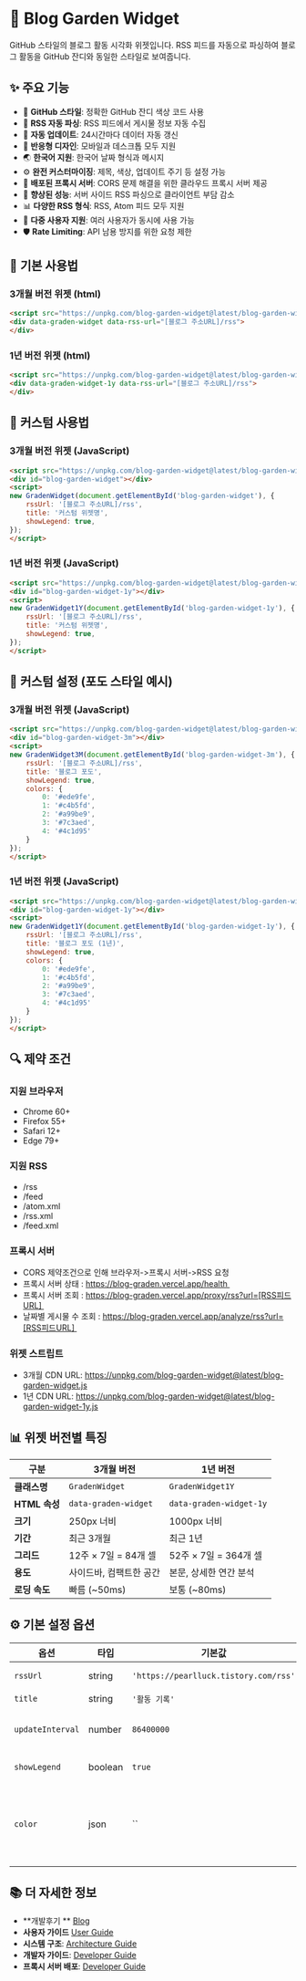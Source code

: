 # 🎯 Blog Garden Widget

GitHub 스타일의 블로그 활동 시각화 위젯입니다. RSS 피드를 자동으로 파싱하여 블로그 활동을 GitHub 잔디와 동일한 스타일로 보여줍니다.

## ✨ 주요 기능

- 🎨 **GitHub 스타일**: 정확한 GitHub 잔디 색상 코드 사용
- 📡 **RSS 자동 파싱**: RSS 피드에서 게시물 정보 자동 수집
- 🔄 **자동 업데이트**: 24시간마다 데이터 자동 갱신
- 📱 **반응형 디자인**: 모바일과 데스크톱 모두 지원
- 🌏 **한국어 지원**: 한국어 날짜 형식과 메시지
- ⚙️ **완전 커스터마이징**: 제목, 색상, 업데이트 주기 등 설정 가능
- 🚀 **배포된 프록시 서버**: CORS 문제 해결을 위한 클라우드 프록시 서버 제공
- 🔧 **향상된 성능**: 서버 사이드 RSS 파싱으로 클라이언트 부담 감소
- 📊 **다양한 RSS 형식**: RSS, Atom 피드 모두 지원
- 👥 **다중 사용자 지원**: 여러 사용자가 동시에 사용 가능
- 🛡️ **Rate Limiting**: API 남용 방지를 위한 요청 제한

## 📖 기본 사용법
<!-- 티스토리 관리자 → 꾸미기 → 사이드바 → HTML 위젯 -->
### 3개월 버전 위젯 (html)
```html
<script src="https://unpkg.com/blog-garden-widget@latest/blog-garden-widget.js"></script>
<div data-graden-widget data-rss-url="[블로그 주소URL]/rss">
</div>
```

### 1년 버전 위젯 (html)
```html
<script src="https://unpkg.com/blog-garden-widget@latest/blog-garden-widget-1y.js"></script>
<div data-graden-widget-1y data-rss-url="[블로그 주소URL]/rss">
</div>
```
## 🎨 커스텀 사용법
<!-- 티스토리 관리자 → 꾸미기 → HTML 편집 -->
### 3개월 버전 위젯 (JavaScript)
```html
<script src="https://unpkg.com/blog-garden-widget@latest/blog-garden-widget.js"></script>
<div id="blog-garden-widget"></div>
<script>
new GradenWidget(document.getElementById('blog-garden-widget'), {
    rssUrl: '[블로그 주소URL]/rss',
    title: '커스텀 위젯명',
    showLegend: true,
});
</script>
```

### 1년 버전 위젯 (JavaScript)
```html
<script src="https://unpkg.com/blog-garden-widget@latest/blog-garden-widget-1y.js"></script>
<div id="blog-garden-widget-1y"></div>
<script>
new GradenWidget1Y(document.getElementById('blog-garden-widget-1y'), {
    rssUrl: '[블로그 주소URL]/rss',
    title: '커스텀 위젯명',
    showLegend: true,
});
</script>
```

## 🎨 커스텀 설정 (포도 스타일 예시)

### 3개월 버전 위젯 (JavaScript)
```html
<script src="https://unpkg.com/blog-garden-widget@latest/blog-garden-widget-3m.js"></script>
<div id="blog-garden-widget-3m"></div>
<script>
new GradenWidget3M(document.getElementById('blog-garden-widget-3m'), {
    rssUrl: '[블로그 주소URL]/rss',
    title: '블로그 포도',
    showLegend: true,
    colors: {
        0: '#ede9fe',  
        1: '#c4b5fd', 
        2: '#a99be9',  
        3: '#7c3aed',  
        4: '#4c1d95'  
    }
});
</script>
```
### 1년 버전 위젯 (JavaScript)
```html
<script src="https://unpkg.com/blog-garden-widget@latest/blog-garden-widget-1y.js"></script>
<div id="blog-garden-widget-1y"></div>
<script>
new GradenWidget1Y(document.getElementById('blog-garden-widget-1y'), {
    rssUrl: '[블로그 주소URL]/rss',
    title: '블로그 포도 (1년)',
    showLegend: true,
    colors: {
        0: '#ede9fe',  
        1: '#c4b5fd', 
        2: '#a99be9',  
        3: '#7c3aed',  
        4: '#4c1d95'  
    }
});
</script>
```
## 🔍 제약 조건

### 지원 브라우저
- Chrome 60+
- Firefox 55+
- Safari 12+
- Edge 79+

### 지원 RSS
- /rss
- /feed
- /atom.xml
- /rss.xml
- /feed.xml

### 프록시 서버 
- CORS 제약조건으로 인해 브라우저->프록시 서버->RSS 요청
- 프록시 서버 상태 :  https://blog-graden.vercel.app/health 
- 프록시 서버 조회 : https://blog-graden.vercel.app/proxy/rss?url=[RSS피드URL] 
- 날짜별 게시물 수 조회 :  https://blog-graden.vercel.app/analyze/rss?url=[RSS피드URL] 

### 위젯 스트립트 
- 3개월 CDN URL: https://unpkg.com/blog-garden-widget@latest/blog-garden-widget.js
- 1년 CDN URL: https://unpkg.com/blog-garden-widget@latest/blog-garden-widget-1y.js

## 📊 위젯 버전별 특징

| 구분 | 3개월 버전 | 1년 버전 |
|------|------------|----------|
| **클래스명** | `GradenWidget` | `GradenWidget1Y` |
| **HTML 속성** | `data-graden-widget` | `data-graden-widget-1y` |
| **크기** | 250px 너비 | 1000px 너비 |
| **기간** | 최근 3개월 | 최근 1년 |
| **그리드** | 12주 × 7일 = 84개 셀 | 52주 × 7일 = 364개 셀 |
| **용도** | 사이드바, 컴팩트한 공간 | 본문, 상세한 연간 분석 |
| **로딩 속도** | 빠름 (~50ms) | 보통 (~80ms) |

## ⚙️ 기본 설정 옵션

| 옵션 | 타입 | 기본값 | 설명 |
|------|------|--------|------|
| `rssUrl` | string | `'https://pearlluck.tistory.com/rss'` | RSS 피드 URL |
| `title` | string | `'활동 기록'` | 위젯 제목 |
| `updateInterval` | number | `86400000` | 업데이트 주기 (밀리초, 24시간) |
| `showLegend` | boolean | `true` | 범례 표시 여부 |
| `color` | json | `` | 그라이데이션 색 표시 (기본: GitHub contribution graph 컬러맵) |


## 📚 더 자세한 정보

- **개발후기 ** [Blog](https://pearlluck.tistory.com/911)
- **사용자 가이드** [User Guide](./user-guide.md)
- **시스템 구조**: [Architecture Guide](./architecture.md)
- **개발자 가이드**: [Developer Guide](./developer-guide.md)
- **프록시 서버 배포**: [Developer Guide](./developer-guide.md#프록시-서버-배포)

